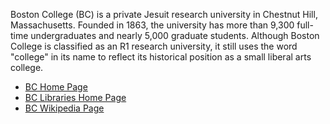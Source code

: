 Boston College (BC) is a private Jesuit research university in Chestnut Hill, Massachusetts. Founded in 1863, the university has more than 9,300 full-time undergraduates and nearly 5,000 graduate students. Although Boston College is classified as an R1 research university, it still uses the word "college" in its name to reflect its historical position as a small liberal arts college.

* [BC Home Page](https://www.bc.edu/)
* [BC Libraries Home Page](https://library.bc.edu/)
* [BC Wikipedia Page](https://en.wikipedia.org/wiki/Boston_College)
